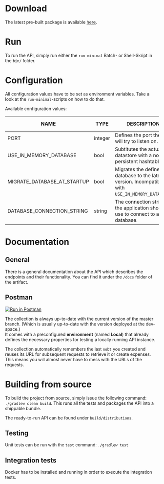 # Download

The latest pre-built package is available [here](https://gitlab.com/nobt-io/api/builds/artifacts/master/file/rest-api/build/distributions/rest-api.zip?job=build_rest-api).

# Run

To run the API, simply run either the `run-minimal` Batch- or Shell-Skript in the `bin/` folder.

# Configuration

All configuration values have to be set as environment variables. Take a look at the `run-minimal`-scripts on how to do that.

Available configuration values:

| NAME | TYPE | DESCRIPTION | DEFAULT VALUE |
|------|------|-------------|---------------|
|PORT|integer|Defines the port the API will try to listen on.| - |
|USE_IN_MEMORY_DATABASE|bool|Subtitutes the actual datastore with a non-persistent hashtable.|false|
|MIGRATE_DATABASE_AT_STARTUP|bool|Migrates the defined database to the latest version. Incompatible with `USE_IN_MEMORY_DATABASE`.|false|
|DATABASE_CONNECTION_STRING|string|The connection string the application should use to connect to a database.|-|

# Documentation

## General

There is a general documentation about the API which describes the endpoints and their functionality. You can find it under the `/docs` folder of the artifact. 

## Postman

[![Run in Postman](https://run.pstmn.io/button.svg)](https://app.getpostman.com/run-collection/e290f490661a932c81e9#?env%5BLocal%5D=W3sia2V5IjoiYmFzZSIsInR5cGUiOiJ0ZXh0IiwidmFsdWUiOiJodHRwOi8vbG9jYWxob3N0OjgwODAiLCJlbmFibGVkIjp0cnVlfSx7ImtleSI6ImN1cnJlbnRfbm9idF9sb2NhdGlvbiIsInR5cGUiOiJ0ZXh0IiwidmFsdWUiOiJodHRwOi8vbG9jYWxob3N0OjgwODAvbm9idHMvM1h0QzhNUjJwNlJCIiwiZW5hYmxlZCI6dHJ1ZX1d)

The collection is always up-to-date with the current version of the master branch. (Which is usually up-to-date with the version deployed at the dev-space.)  
It comes with a preconfigured __environment__ (named __Local__) that already defines the necessary properties for testing a locally running API instance. 

The collection automatically remembers the last `nobt` you created and reuses its URL for subsequent requests to retrieve it or create expenses. This means you will almost never have to mess with the URLs of the requests.

# Building from source

To build the project from source, simply issue the following command: `./gradlew clean build`.
This runs all the tests and packages the API into a shippable bundle.

The ready-to-run API can be found under `build/distributions`.

## Testing

Unit tests can be run with the `test` command: `./gradlew test` 

## Integration tests

Docker has to be installed and running in order to execute the integration tests.